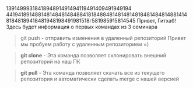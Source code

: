 1391499931841894891491494119491409491949194
4419418914881481484814848841818488481481481481848148481488141481848189418481948198491981518г581985915814545
Привет, Гитхаб! Здесь будет информация о первых командах из 3 семинара
> git push - отправить изменения в удаленный репозиторий 
Привет мы пробуем работу с удаленным репозиторием =)

> **git clone** - Эта команда позволяет склонировать внешний репозиторий на наш ПК

> **git pull** - Эта команда позволяет скачать все из текущего репозитория и автоматически сделать merge с нашей версией 